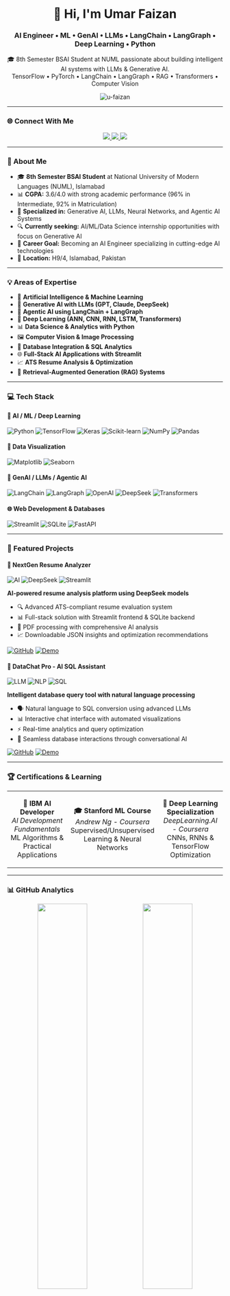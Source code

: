 <h1 align="center">👋 Hi, I'm Umar Faizan</h1>
<h3 align="center">AI Engineer • ML • GenAI • LLMs • LangChain • LangGraph • Deep Learning • Python</h3>

<p align="center">
   🎓 8th Semester BSAI Student at NUML passionate about building intelligent AI systems with LLMs & Generative AI. <br>
    TensorFlow • PyTorch • LangChain • LangGraph • RAG • Transformers • Computer Vision
</p>

<p align="center">
  <img src="https://komarev.com/ghpvc/?username=u-faizan&label=Profile%20views&color=0e75b6&style=flat" alt="u-faizan" />
</p>

---

### 🌐 Connect With Me

<p align="center">
  <a href="https://linkedin.com/in/u-faizan" target="_blank">
    <img src="https://img.shields.io/badge/LinkedIn-0077B5?style=for-the-badge&logo=linkedin&logoColor=white" />
  </a>
  <a href="mailto:minnumarzareen@gmail.com">
    <img src="https://img.shields.io/badge/Gmail-EA4335?style=for-the-badge&logo=gmail&logoColor=white" />
  </a>
  <a href="https://github.com/u-faizan" target="_blank">
    <img src="https://img.shields.io/badge/GitHub-181717?style=for-the-badge&logo=github&logoColor=white" />
  </a>

</p>

---

### 🎯 About Me

- 🎓 **8th Semester BSAI Student** at National University of Modern Languages (NUML), Islamabad
- 📊 **CGPA:** 3.6/4.0 with strong academic performance (96% in Intermediate, 92% in Matriculation)
- 🤖 **Specialized in:** Generative AI, LLMs, Neural Networks, and Agentic AI Systems
- 🔍 **Currently seeking:** AI/ML/Data Science internship opportunities with focus on Generative AI
- 🎯 **Career Goal:** Becoming an AI Engineer specializing in cutting-edge AI technologies
- 📍 **Location:** H9/4, Islamabad, Pakistan

---

### 💡 Areas of Expertise

- 🧠 **Artificial Intelligence & Machine Learning**
- 🤖 **Generative AI with LLMs (GPT, Claude, DeepSeek)**
- 🔗 **Agentic AI using LangChain + LangGraph**
- 🧩 **Deep Learning (ANN, CNN, RNN, LSTM, Transformers)**
- 📊 **Data Science & Analytics with Python**
- 🖼️ **Computer Vision & Image Processing**
- 💾 **Database Integration & SQL Analytics**
- 🌐 **Full-Stack AI Applications with Streamlit**
- 📈 **ATS Resume Analysis & Optimization**
- 🔄 **Retrieval-Augmented Generation (RAG) Systems**

---

### 💻 Tech Stack

#### 🤖 AI / ML / Deep Learning
![Python](https://img.shields.io/badge/Python-3776AB?style=for-the-badge&logo=python&logoColor=white)
![TensorFlow](https://img.shields.io/badge/TensorFlow-FF6F00?style=for-the-badge&logo=tensorflow&logoColor=white)
![Keras](https://img.shields.io/badge/Keras-FF0000?style=for-the-badge&logo=keras&logoColor=white)
![Scikit-learn](https://img.shields.io/badge/Scikit--learn-F7931E?style=for-the-badge&logo=scikit-learn&logoColor=white)
![NumPy](https://img.shields.io/badge/NumPy-013243?style=for-the-badge&logo=numpy&logoColor=white)
![Pandas](https://img.shields.io/badge/Pandas-150458?style=for-the-badge&logo=pandas&logoColor=white)

#### 🎨 Data Visualization
![Matplotlib](https://img.shields.io/badge/Matplotlib-11557C?style=for-the-badge&logo=python&logoColor=white)
![Seaborn](https://img.shields.io/badge/Seaborn-3776AB?style=for-the-badge&logo=python&logoColor=white)

#### 🤖 GenAI / LLMs / Agentic AI
![LangChain](https://img.shields.io/badge/LangChain-00BFA6?style=for-the-badge&logo=chainlink&logoColor=white)
![LangGraph](https://img.shields.io/badge/LangGraph-1F1F1F?style=for-the-badge&logo=starship&logoColor=white)
![OpenAI](https://img.shields.io/badge/OpenAI-412991?style=for-the-badge&logo=openai&logoColor=white)
![DeepSeek](https://img.shields.io/badge/DeepSeek-A020F0?style=for-the-badge&logoColor=white)
![Transformers](https://img.shields.io/badge/🤗_Transformers-FFD21F?style=for-the-badge&logoColor=black)

#### 🌐 Web Development & Databases
![Streamlit](https://img.shields.io/badge/Streamlit-FF4B4B?style=for-the-badge&logo=streamlit&logoColor=white)
![SQLite](https://img.shields.io/badge/SQLite-003B57?style=for-the-badge&logo=sqlite&logoColor=white)
![FastAPI](https://img.shields.io/badge/FastAPI-009688?style=for-the-badge&logo=fastapi&logoColor=white)

---

### 🚀 Featured Projects

#### 🎯 NextGen Resume Analyzer
![AI](https://img.shields.io/badge/AI-Powered-blue?style=flat-square)
![DeepSeek](https://img.shields.io/badge/DeepSeek-purple?style=flat-square)
![Streamlit](https://img.shields.io/badge/Streamlit-red?style=flat-square)

**AI-powered resume analysis platform using DeepSeek models**
- 🔍 Advanced ATS-compliant resume evaluation system
- 📊 Full-stack solution with Streamlit frontend & SQLite backend
- 📄 PDF processing with comprehensive AI analysis
- 📈 Downloadable JSON insights and optimization recommendations

[![GitHub](https://img.shields.io/badge/View_Code-000?style=for-the-badge&logo=github&logoColor=white)](https://github.com/u-faizan/NextGen-Resume-Analyzer)
[![Demo](https://img.shields.io/badge/Live_Demo-FF4B4B?style=for-the-badge&logo=streamlit&logoColor=white)](https://nextgen-resume-analyzer.streamlit.app/)

#### 💬 DataChat Pro - AI SQL Assistant
![LLM](https://img.shields.io/badge/LLM-Integration-green?style=flat-square)
![NLP](https://img.shields.io/badge/NLP-orange?style=flat-square)
![SQL](https://img.shields.io/badge/SQL-blue?style=flat-square)

**Intelligent database query tool with natural language processing**
- 🗣️ Natural language to SQL conversion using advanced LLMs
- 📊 Interactive chat interface with automated visualizations
- ⚡ Real-time analytics and query optimization
- 🔄 Seamless database interactions through conversational AI

[![GitHub](https://img.shields.io/badge/View_Code-000?style=for-the-badge&logo=github&logoColor=white)](https://github.com/u-faizan/DataChat-Pro---AI-SQL-Assistant)
[![Demo](https://img.shields.io/badge/Live_Demo-FF4B4B?style=for-the-badge&logo=streamlit&logoColor=white)](https://sql-data-chat-pro.streamlit.app/)



---

### 🏆 Certifications & Learning

<table>
<tr>
<td align="center" width="33%">

**🤖 IBM AI Developer**
<br>
*AI Development Fundamentals*
<br>
ML Algorithms & Practical Applications

</td>
<td align="center" width="33%">

**🎓 Stanford ML Course**
<br>
*Andrew Ng - Coursera*
<br>
Supervised/Unsupervised Learning & Neural Networks

</td>
<td align="center" width="33%">

**🧠 Deep Learning Specialization**
<br>
*DeepLearning.AI - Coursera*
<br>
CNNs, RNNs & TensorFlow Optimization

</td>
</tr>
</table>

---

### 📊 GitHub Analytics

<p align="center">
  <img src="https://github-readme-stats.vercel.app/api?username=u-faizan&show_icons=true&theme=tokyonight&hide_border=true" width="48%" />
  <img src="https://github-readme-streak-stats.herokuapp.com/?user=u-faizan&theme=tokyonight&hide_border=true" width="48%" />
</p>

<p align="center">
  <img src="https://github-readme-stats.vercel.app/api/top-langs/?username=u-faizan&layout=compact&theme=tokyonight&hide_border=true" width="50%" />
</p>

---

### 🎯 Current Focus

**🔥 What I'm Working On:**
- 🤖 Advanced Generative AI Applications
- 🔗 Agentic AI with LangChain & LangGraph
- 🧠 Large Language Model Fine-tuning
- 📊 RAG Systems & Vector Databases
- 🎯 AI-Powered Business Solutions

**📚 Currently Learning:**
- MLOps & Model Deployment
- Multi-Agent AI Systems
- Advanced Prompt Engineering
- Computer Vision Transformers

**🚀 Current Goal:**
Securing AI/ML internship to bridge theory with practical AI engineering experience

---

### 🌟 Fun Facts

- 💡 Passionate about turning complex AI research into practical applications
- 🚀 Always exploring the latest developments in Generative AI and LLMs
- 📚 Continuous learner in the rapidly evolving AI landscape
- 🎯 Believe in the power of AI to solve real-world problems
- 🤝 Open to collaboration on innovative AI projects

